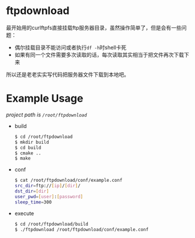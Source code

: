 # ftpdownload
最开始用的curlftpfs直接挂载ftp服务器目录，虽然操作简单了，但是会有一些问题：
* 偶尔挂载目录不能访问或者执行`df -h`时shell卡死
* 如果有同一个文件需要多次读取的话，每次读取其实相当于把文件再次下载下来

所以还是老老实实写代码把服务器文件下载到本地吧。

# Example Usage
*project path is `/root/ftpdownload`*
* build  
    ```bash
    $ cd /root/ftpdownload
    $ mkdir build
    $ cd build
    $ cmake ..
    $ make
    ```
* conf

    ```bash
    $ cat /root/ftpdownload/conf/example.conf
    src_dir=ftp://[ip]/[dir]/
    dst_dir=[dir]
    user_pwd=[user]:[password]
    sleep_time=300
    ```
* execute  
    ```bash
    $ cd /root/ftpdownload/build
    $ ./ftpdownload /root/ftpdownload/conf/example.conf
    ```
